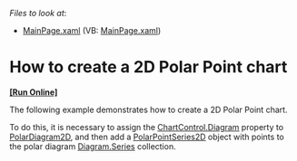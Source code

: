 <!-- default file list -->
*Files to look at*:

* [MainPage.xaml](./CS/PolarPointSeries/MainPage.xaml) (VB: [MainPage.xaml](./VB/PolarPointSeries/MainPage.xaml))
<!-- default file list end -->
# How to create a 2D Polar Point chart
<!-- run online -->
**[[Run Online]](https://codecentral.devexpress.com/e4203)**
<!-- run online end -->


<p>The following example demonstrates how to create a 2D Polar Point chart.</p><p>To do this, it is necessary to assign the <a href="http://documentation.devexpress.com/#Silverlight/DevExpressXpfChartsChartControl_Diagramtopic"><u>ChartControl.Diagram</u></a> property to <a href="http://documentation.devexpress.com/#Silverlight/clsDevExpressXpfChartsPolarDiagram2Dtopic"><u>PolarDiagram2D</u></a>,  and then add a <a href="http://documentation.devexpress.com/#Silverlight/clsDevExpressXpfChartsPolarPointSeries2Dtopic"><u>PolarPointSeries2D</u></a> object with points to the polar diagram <a href="http://documentation.devexpress.com/#Silverlight/DevExpressXpfChartsDiagram_Seriestopic"><u>Diagram.Series</u></a> collection. </p><br />
<br />
<br />


<br/>


